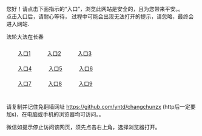 您好！请点击下面指示的“入口”，浏览此网站是安全的，且为您带来平安。。 <br/>
点击入口后，请耐心等待， 过程中可能会出现无法打开的提示，请忽略，最终会进入网站. </br>

法轮大法在长春<br/>
<div style="padding:10px"><a style="margin:20px" target="_blank" href="https://d2jhdahq8gpc3s.cloudfront.net/2Qpsp?btmqsw" id="ccLink1" rel="nofollow">入口1</a> <a target="_blank" style="margin:20px" href="https://d3qzbcl9ynscl9.cloudfront.net/2Qpsp?xqrzjkx" id="ccLink2" rel="nofollow">入口2</a> <a style="margin:20px" target="_blank" href="https://d1w2d226x2sgxg.cloudfront.net/2Qpsp?ccffun" id="ccLink3" rel="nofollow">入口3</a></div>

<div style="padding:10px" ><a style="margin:20px" target="_blank" href="https://d2jhdahq8gpc3s.cloudfront.net/2Qpsp?btmqsw" id="ccLink4" rel="nofollow">入口4</a> <a style="margin:20px" href="https://d3qzbcl9ynscl9.cloudfront.net/2Qpsp?xqrzjkx" target="_blank" id="ccLink5" rel="nofollow">入口5</a> <a style="margin:20px" href="https://d1w2d226x2sgxg.cloudfront.net/2Qpsp?ccffun" target="_blank" id="ccLink6" rel="nofollow">入口6</a></div>

<div style="padding:10px"><a style="margin:20px" target="_blank" href="https://d2jhdahq8gpc3s.cloudfront.net/2Qpsp?btmqsw" id="ccLink7" rel="nofollow">入口7</a> <a style="margin:20px" href="https://d3qzbcl9ynscl9.cloudfront.net/2Qpsp?xqrzjkx" target="_blank" id="ccLink8" rel="nofollow">入口8</a> <a style="margin:20px" target="_blank" href="https://d1w2d226x2sgxg.cloudfront.net/2Qpsp?ccffun" id="ccLink9" rel="nofollow">入口9</a></div>

<br/>



请复制并记住免翻墙网址 https://github.com/yntd/changchunzx (http后一定要加s)，在电脑或手机的浏览器均可访问。。<br/>

微信如提示停止访问该网页，须先点击右上角，选择浏览器打开。
